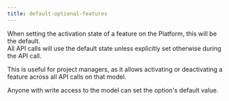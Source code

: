 ```yaml
---
title: default-optional-features
---
```


When setting the activation state of a feature on the Platform, this will be the default.\
All API calls will use the default state unless explicitly set otherwise during the API call.

This is useful for project managers, as it allows activating or deactivating a feature across all API calls on that model.

Anyone with write access to the model can set the option's default value.
